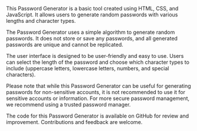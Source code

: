 
This Password Generator is a basic tool created using HTML, CSS, and JavaScript. It allows users to generate random passwords with various lengths and character types.

The Password Generator uses a simple algorithm to generate random passwords. It does not store or save any passwords, and all generated passwords are unique and cannot be replicated.

The user interface is designed to be user-friendly and easy to use. Users can select the length of the password and choose which character types to include (uppercase letters, lowercase letters, numbers, and special characters).

Please note that while this Password Generator can be useful for generating passwords for non-sensitive accounts, it is not recommended to use it for sensitive accounts or information. For more secure password management, we recommend using a trusted password manager.

The code for this Password Generator is available on GitHub for review and improvement. Contributions and feedback are welcome.
